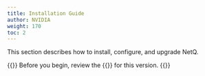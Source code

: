 ```yaml
---
title: Installation Guide
author: NVIDIA
weight: 170
toc: 2
---
```


This section describes how to install, configure, and upgrade NetQ. 

{{<notice tip>}}
Before you begin, review the {{<link title="NVIDIA NetQ 5.0 Release Notes" text="release notes">}} for this version.
{{</notice>}}
